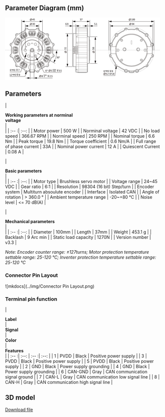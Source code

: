 ## **Parameter Diagram (mm)**
![mkdocs](../img/NU80.png)
## **Parameters**
| <div style="width: 180pt">**Working parameters at norminal voltage**</div> | <div style="width: 120pt"></div> |
| :-- :| :--: |
| Motor power | 500 W | 
| Norminal voltage | 42 VDC | 
| No load speed | 366.67 RPM |
| Norminal speed | 250 RPM |
| Nominal torque | 6.6 Nm |
| Peak torque | 19.8 Nm |
| Torque coefficient | 0.6 Nm/A |
| Full range of phase current | 33A |
| Nominal power current | 12 A |
| Quiescent Current | 0.08 A |

| <div style="width: 180pt">**Basic parameters**</div> | <div style="width: 120pt"></div> |
| :-- :| :--: |
| Motor type | Brushless servo motor |
| Voltage range | 24~45 VDC |
| Gear ratio | 6:1 |
| Resolution | 98304 (16 bit) Step/turn |
| Encoder system | Multiturn absoulute encoder |
| Interface | Isolated CAN |
| Angle of rotation | > 360.0 ° |
| Ambient temperature range | -20~+80 °C |
| Noise level | <= 70 dB(A) |

| <div style="width: 180pt">**Mechanical parameters**</div> | <div style="width: 120pt"></div> |
| :-- :| :--: |
| Diameter | 100mm |
| Length | 37mm |
| Weight | 453.1 g |
| Backlash | 9 Arc min |
| Static load capacity | 1270N |
| Version number | v3.3 |

*Note: Encoder counter range: ±127turns; Motor protection temperature settable range: 25-120 °C; Inventer protection temperature settable range: 25-120 °C*

### **Connector Pin Layout**
![mkdocs](../img/Connector Pin Layout.png)

### **Terminal pin function**
| <div style="width: 50pt">**Label**</div> | <div style="width: 50pt">**Signal**</div> | <div style="width: 50pt">**Color**</div> | <div style="width: 100pt">**Features**</div> |
| :-- :| :--: | :-- :| :--: |
| 1 | PVDD | Black | Positive power supply |
| 3 | PVDD | Black | Positive power supply |
| 5 | PVDD | Black | Positive power supply |
| 2 | GND | Black | Power supply grounding |
| 4 | GND | Black | Power supply grounding |
| 6 | CAN-GND | Gray | CAN communication signal ground |
| 7 | CAN-L | Gray | CAN communication low signal line |
| 8 | CAN-H | Gray | CAN communication high signal line |


## **3D model**
[Download file](../download/QDD-NU80-6_v3_3.STEP)

